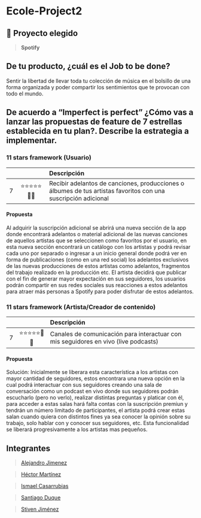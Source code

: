 # Ecole-Project2

## 🚀 Proyecto elegido

> **Spotify**

## De tu producto, ¿cuál es el Job to be done?

Sentir la libertad de llevar toda tu colección de música en el bolsillo de una forma organizada y poder compartir los sentimientos que te provocan con todo el mundo.

## De acuerdo a “Imperfect is perfect” ¿Cómo vas a lanzar las propuestas de feature de 7 estrellas establecida en tu plan?. Describe la estrategia a implementar.

### 11 stars framework (Usuario)
&nbsp; | | Descripción
| :--- | :---: | :---
7 | ⭐⭐⭐⭐⭐🌟🌟 | Recibir adelantos de canciones, producciones o álbumes de tus artistas favoritos con una suscripción adicional

#### Propuesta

Al adquirir la suscripción adicional se abrirá una nueva sección de la app donde encontrará adelantos o material adicional de las nuevas canciones de aquellos artistas que se seleccionen como favoritos por el usuario, en esta nueva sección encontrará un catálogo con los artistas y podrá revisar cada uno por separado o ingresar a un inicio general donde podrá ver en forma de publicaciones (como en una red social) los adelantos exclusivos de las nuevas producciones de estos artistas como adelantos, fragmentos del trabajo realizado en la producción etc. El artista decidirá que publicar con el fin de generar mayor expectación en sus seguidores, los usuarios podrán compartir en sus redes sociales sus reacciones a estos adelantos para atraer más personas a Spotify para poder disfrutar de estos adelantos.

### 11 stars framework (Artista/Creador de contenido)
&nbsp; | | Descripción
| :--- | :---: | :---
7 | ⭐⭐⭐⭐⭐🌟🌟 | Canales de comunicación para interactuar con mis seguidores en vivo (live podcasts)

#### Propuesta

Solución: Inicialmente se liberara esta característica a los artistas con mayor cantidad de seguidores, estos encontrara una nueva opción en la cual podrá interactuar con sus seguidores creando una sala de conversación como un podcast en vivo donde sus seguidores podrán escucharlo (pero no verlo), realizar distintas preguntas y platicar con él, para acceder a estas salas hará falta contas con la suscripción premiun y tendrán un número limitado de participantes, el artista podrá crear estas salan cuando quiera con distintos fines ya sea conocer la opinión sobre su trabajo, solo hablar con y conocer sus seguidores, etc. Esta funcionalidad se liberará progresivamente a los artistas mas pequeños. 

## Integrantes

> [Alejandro Jimenez](https://github.com/alebrij3)

> [Héctor Martínez](https://github.com/hectormr206)

> [Ismael Casarrubias](https://github.com/ism16)

> [Santiago Duque](https://github.com/sd8956)

> [Stiven Jiménez](https://github.com/stivenjimenez)
